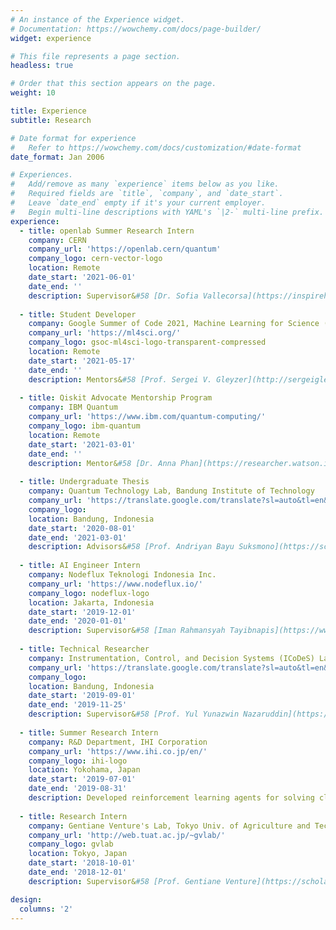 ```yaml
---
# An instance of the Experience widget.
# Documentation: https://wowchemy.com/docs/page-builder/
widget: experience

# This file represents a page section.
headless: true

# Order that this section appears on the page.
weight: 10

title: Experience
subtitle: Research

# Date format for experience
#   Refer to https://wowchemy.com/docs/customization/#date-format
date_format: Jan 2006

# Experiences.
#   Add/remove as many `experience` items below as you like.
#   Required fields are `title`, `company`, and `date_start`.
#   Leave `date_end` empty if it's your current employer.
#   Begin multi-line descriptions with YAML's `|2-` multi-line prefix.
experience:
  - title: openlab Summer Research Intern
    company: CERN
    company_url: 'https://openlab.cern/quantum'
    company_logo: cern-vector-logo
    location: Remote
    date_start: '2021-06-01'
    date_end: ''
    description: Supervisor&#58 [Dr. Sofia Vallecorsa](https://inspirehep.net/authors/1028732)<br>Developing Quantum Generative Adversarial Networks algorithm to simulate the $t\bar{t}H$ production processes in the LHC experiment as part of the CERN openlab Summer Student Programme.
    
  - title: Student Developer
    company: Google Summer of Code 2021, Machine Learning for Science (ML4Sci)
    company_url: 'https://ml4sci.org/'
    company_logo: gsoc-ml4sci-logo-transparent-compressed
    location: Remote
    date_start: '2021-05-17'
    date_end: ''
    description: Mentors&#58 [Prof. Sergei V. Gleyzer](http://sergeigleyzer.com/), [Dr. Emanuele Usai](https://orcid.org/0000-0001-9323-2107), and [Raphael Koh](https://www.raphaelkoh.me/)<br>Currently researching the potential of Quantum Convolutional Neural Networks in classifying images of particles from high-energy physics events. The official project page is [here](https://summerofcode.withgoogle.com/projects/#5612096894533632).
    
  - title: Qiskit Advocate Mentorship Program
    company: IBM Quantum
    company_url: 'https://www.ibm.com/quantum-computing/'
    company_logo: ibm-quantum
    location: Remote
    date_start: '2021-03-01'
    date_end: ''
    description: Mentor&#58 [Dr. Anna Phan](https://researcher.watson.ibm.com/researcher/view.php?person=au1-anna.phan)<br>Working on the code implementation of the algorithm from the Data re-uploading for a universal quantum classifier by Pérez-Salinas, A. et al. and Quantum Graph Neural Networks by Verdon, G. et al. research papers in Qiskit framework. This code will be presented as Qiskit Textbook on the Qiskit's website.
    
  - title: Undergraduate Thesis
    company: Quantum Technology Lab, Bandung Institute of Technology
    company_url: 'https://translate.google.com/translate?sl=auto&tl=en&u=http%3A%2F%2Fqlab.itb.ac.id%2F'
    company_logo: 
    location: Bandung, Indonesia
    date_start: '2020-08-01'
    date_end: '2021-03-01'
    description: Advisors&#58 [Prof. Andriyan Bayu Suksmono](https://scholar.google.co.id/citations?user=IMH571IAAAAJ&hl=en) and [Dr. Nugraha](https://scholar.google.co.id/citations?user=fym11QIAAAAJ&hl=id)<br>Designed variational quantum circuits that work similarly to convolution filters in CNN to classify images. The proposed architectures achieved higher testing accuracy compared to some previous related works. Click [here](https://github.com/eraraya-ricardo/quantum_image_classifier) for the project page.
    
  - title: AI Engineer Intern
    company: Nodeflux Teknologi Indonesia Inc.
    company_url: 'https://www.nodeflux.io/'
    company_logo: nodeflux-logo
    location: Jakarta, Indonesia
    date_start: '2019-12-01'
    date_end: '2020-01-01'
    description: Supervisor&#58 [Iman Rahmansyah Tayibnapis](https://www.linkedin.com/in/iman-rahmansyah-tayibnapis-25032b176/)<br>Developed a real‑time face tracking and blemish removal algorithm to create a webcam filter application.
    
  - title: Technical Researcher
    company: Instrumentation, Control, and Decision Systems (ICoDeS) Lab, Bandung Institute of Technology
    company_url: 'https://translate.google.com/translate?sl=auto&tl=en&u=https%3A%2F%2Fik.fti.itb.ac.id%2Flab-icodes%2F'
    company_logo: 
    location: Bandung, Indonesia
    date_start: '2019-09-01'
    date_end: '2019-11-25'
    description: Supervisor&#58 [Prof. Yul Yunazwin Nazaruddin](https://scholar.google.com/citations?user=Rve3vEYAAAAJ&hl=en)<br>Conducted research in utilizing Error‑state Kalman Filter as the state‑estimator and Diagonal Recurrent Neural Networks and LSTM to make the localization of an autonomous car more reliable.
    
  - title: Summer Research Intern
    company: R&D Department, IHI Corporation
    company_url: 'https://www.ihi.co.jp/en/'
    company_logo: ihi-logo
    location: Yokohama, Japan
    date_start: '2019-07-01'
    date_end: '2019-08-31'
    description: Developed reinforcement learning agents for solving classic control problems in the OpenAI Gym environment using the Deep Q‑Learning algorithm. The programs were then converted into microservices using the SRI Microservice Platform infrastructure for the company's AI platform.
        
  - title: Research Intern
    company: Gentiane Venture's Lab, Tokyo Univ. of Agriculture and Technology
    company_url: 'http://web.tuat.ac.jp/~gvlab/'
    company_logo: gvlab
    location: Tokyo, Japan
    date_start: '2018-10-01'
    date_end: '2018-12-01'
    description: Supervisor&#58 [Prof. Gentiane Venture](https://scholar.google.com/citations?hl=en&user=RAOhaYYAAAAJ&view_op=list_works&sortby=pubdate)<br>Did [research](https://eraraya-ricardo.me/project/learning-human-touch-interaction-with-convolutional-neural-networks/) in using Convolutional Neural Network to classify several types of touch interaction from humans by learning the data pattern from a force sensor attached to a robotic arm.

design:
  columns: '2'
---
```

